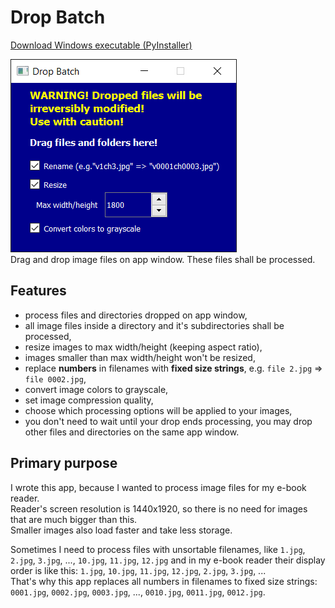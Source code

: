 # Drop Batch
[Download Windows executable (PyInstaller)](https://github.com/JasonSpine/DropBatch/releases/download/v1.0/DropBatch.zip)  
  
![App Window](README_files/AppScreenshot.png)  
Drag and drop image files on app window. These files shall be processed.
## Features
* process files and directories dropped on app window,
* all image files inside a directory and it's subdirectories shall be processed,
* resize images to max width/height (keeping aspect ratio),
* images smaller than max width/height won't be resized,
* replace **numbers** in filenames with **fixed size strings**, e.g. ``file 2.jpg`` => ``file 0002.jpg``,
* convert image colors to grayscale,
* set image compression quality,
* choose which processing options will be applied to your images,
* you don't need to wait until your drop ends processing, you may drop other files and directories on the same app window.

## Primary purpose
I wrote this app, because I wanted to process image files for my e-book reader.  
Reader's screen resolution is 1440x1920, so there is no need for images that are much bigger than this.  
Smaller images also load faster and take less storage.  
  
Sometimes I need to process files with unsortable filenames, like ``1.jpg``, ``2.jpg``, ``3.jpg``, ..., ``10.jpg``, ``11.jpg``, ``12.jpg`` and in my e-book reader their display order is like this: ``1.jpg``, ``10.jpg``, ``11.jpg``, ``12.jpg``, ``2.jpg``, ``3.jpg``, ...  
That's why this app replaces all numbers in filenames to fixed size strings: ``0001.jpg``, ``0002.jpg``, ``0003.jpg``, ..., ``0010.jpg``, ``0011.jpg``, ``0012.jpg``.
